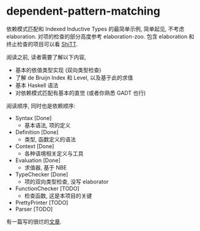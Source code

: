 # dependent-pattern-matching

依赖模式匹配和 Indexed Inductive Types 的最简单示例, 简单起见, 不考虑 elaboration. 对项的检查的部分高度参考 elaboration-zoo.
包含 elaboration 和终止检查的项目可以看 [ShiTT](https://github.com/KonjacSource/ShiTT).

阅读之前, 读者需要了解以下内容,
- 基本的依值类型实现 (双向类型检查)
- 了解 de Bruijn Index 和 Level, 以及基于此的求值
- 基本 Haskell 语法
- 对依赖模式匹配有基本的直觉 (或者你熟悉 GADT 也行)

阅读顺序, 同时也是依赖顺序:
- Syntax [Done]
  * 基本语法, 项的定义
- Definition [Done]
  * 类型, 函数定义的语法
- Context [Done]
  * 各种语境相关定义与工具
- Evaluation [Done]
  * 求值器, 基于 NBE
- TypeChecker [Done]
  * 项的双向类型检查, 没写 elaborator
- FunctionChecker [TODO]
  * 检查函数, 这是本项目的关键
- PrettyPrinter [TODO]
- Parser [TODO]

有一篇写的很烂的[文章](design_proof_assistant_net.pdf).